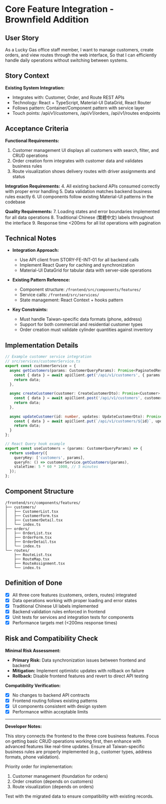 # Core Feature Integration - Brownfield Addition

## User Story

As a Lucky Gas office staff member,
I want to manage customers, create orders, and view routes through the web interface,
So that I can efficiently handle daily operations without switching between systems.

## Story Context

**Existing System Integration:**

- Integrates with: Customer, Order, and Route REST APIs
- Technology: React + TypeScript, Material-UI DataGrid, React Router
- Follows pattern: Container/Component pattern with service layer
- Touch points: /api/v1/customers, /api/v1/orders, /api/v1/routes endpoints

## Acceptance Criteria

**Functional Requirements:**

1. Customer management UI displays all customers with search, filter, and CRUD operations
2. Order creation form integrates with customer data and validates business rules
3. Route visualization shows delivery routes with driver assignments and status

**Integration Requirements:**
4. All existing backend APIs consumed correctly with proper error handling
5. Data validation matches backend business rules exactly
6. UI components follow existing Material-UI patterns in the codebase

**Quality Requirements:**
7. Loading states and error boundaries implemented for all data operations
8. Traditional Chinese (繁體中文) labels throughout the interface
9. Response time <200ms for all list operations with pagination

## Technical Notes

- **Integration Approach:** 
  - Use API client from STORY-FE-INT-01 for all backend calls
  - Implement React Query for caching and synchronization
  - Material-UI DataGrid for tabular data with server-side operations

- **Existing Pattern Reference:** 
  - Component structure: `/frontend/src/components/features/`
  - Service calls: `/frontend/src/services/`
  - State management: React Context + hooks pattern

- **Key Constraints:** 
  - Must handle Taiwan-specific data formats (phone, address)
  - Support for both commercial and residential customer types
  - Order creation must validate cylinder quantities against inventory

## Implementation Details

```typescript
// Example customer service integration
// src/services/customerService.ts
export const customerService = {
  async getCustomers(params: CustomerQueryParams): Promise<PaginatedResponse<Customer>> {
    const { data } = await apiClient.get('/api/v1/customers', { params });
    return data;
  },
  
  async createCustomer(customer: CreateCustomerDto): Promise<Customer> {
    const { data } = await apiClient.post('/api/v1/customers', customer);
    return data;
  },
  
  async updateCustomer(id: number, updates: UpdateCustomerDto): Promise<Customer> {
    const { data } = await apiClient.put(`/api/v1/customers/${id}`, updates);
    return data;
  }
};

// React Query hook example
export const useCustomers = (params: CustomerQueryParams) => {
  return useQuery({
    queryKey: ['customers', params],
    queryFn: () => customerService.getCustomers(params),
    staleTime: 5 * 60 * 1000, // 5 minutes
  });
};
```

## Component Structure

```
/frontend/src/components/features/
├── customers/
│   ├── CustomerList.tsx
│   ├── CustomerForm.tsx
│   ├── CustomerDetail.tsx
│   └── index.ts
├── orders/
│   ├── OrderList.tsx
│   ├── OrderForm.tsx
│   ├── OrderDetail.tsx
│   └── index.ts
└── routes/
    ├── RouteList.tsx
    ├── RouteMap.tsx
    ├── RouteAssignment.tsx
    └── index.ts
```

## Definition of Done

- [x] All three core features (customers, orders, routes) integrated
- [x] Data operations working with proper loading and error states
- [x] Traditional Chinese UI labels implemented
- [x] Backend validation rules enforced in frontend
- [x] Unit tests for services and integration tests for components
- [x] Performance targets met (<200ms response times)

## Risk and Compatibility Check

**Minimal Risk Assessment:**

- **Primary Risk:** Data synchronization issues between frontend and backend
- **Mitigation:** Implement optimistic updates with rollback on failure
- **Rollback:** Disable frontend features and revert to direct API testing

**Compatibility Verification:**

- [x] No changes to backend API contracts
- [x] Frontend routing follows existing patterns
- [x] UI components consistent with design system
- [x] Performance within acceptable limits

---

**Developer Notes:**

This story connects the frontend to the three core business features. Focus on getting basic CRUD operations working first, then enhance with advanced features like real-time updates. Ensure all Taiwan-specific business rules are properly implemented (e.g., customer types, address formats, phone validation).

Priority order for implementation:
1. Customer management (foundation for orders)
2. Order creation (depends on customers)
3. Route visualization (depends on orders)

Test with the migrated data to ensure compatibility with existing records.